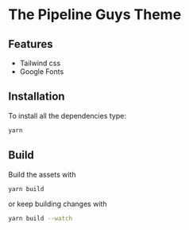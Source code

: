 # The Pipeline Guys Theme

## Features

- Tailwind css
- Google Fonts

## Installation

To install all the dependencies type:

```sh
yarn
```

## Build

Build the assets with

```sh
yarn build
```

or keep building changes with

```sh
yarn build --watch
```
